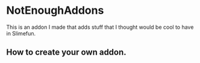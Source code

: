 # NotEnoughAddons
This is an addon I made that adds stuff that I thought would be cool to have in Slimefun.


## How to create your own addon.















